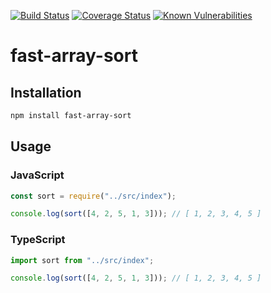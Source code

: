 [![Build Status](https://travis-ci.org/noasax/fast-array-sort.svg?branch=master)](https://travis-ci.org/noasax/fast-array-sort)
[![Coverage Status](https://coveralls.io/repos/github/noasax/fast-array-sort/badge.svg?branch=master)](https://coveralls.io/github/noasax/fast-array-sort?branch=master)
[![Known Vulnerabilities](https://snyk.io/test/github/noasax/fast-array-sort/badge.svg?targetFile=package.json)](https://snyk.io/test/github/noasax/fast-array-sort?targetFile=package.json)

# fast-array-sort

## Installation

```bash
npm install fast-array-sort
```

## Usage

### JavaScript

```javascript
const sort = require("../src/index");

console.log(sort([4, 2, 5, 1, 3])); // [ 1, 2, 3, 4, 5 ]
```

### TypeScript

```typescript
import sort from "../src/index";

console.log(sort([4, 2, 5, 1, 3])); // [ 1, 2, 3, 4, 5 ]
```
